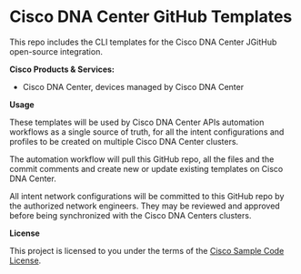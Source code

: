 # Cisco DNA Center GitHub Templates

This repo includes the CLI templates for the Cisco DNA Center JGitHub open-source integration.

**Cisco Products & Services:**

- Cisco DNA Center, devices managed by Cisco DNA Center

**Usage**

These templates will be used by Cisco DNA Center APIs automation workflows as a single source of truth, for all the intent configurations and profiles to be created on multiple Cisco DNA Center clusters.

The automation workflow will pull this GitHub repo, all the files and the commit comments and create new or update existing templates on Cisco DNA Center.

All intent network configurations will be committed to this GitHub repo by the authorized network engineers. They may be reviewed and approved before being synchronized with the Cisco DNA Centers clusters.


**License**

This project is licensed to you under the terms of the [Cisco Sample Code License](./LICENSE).

